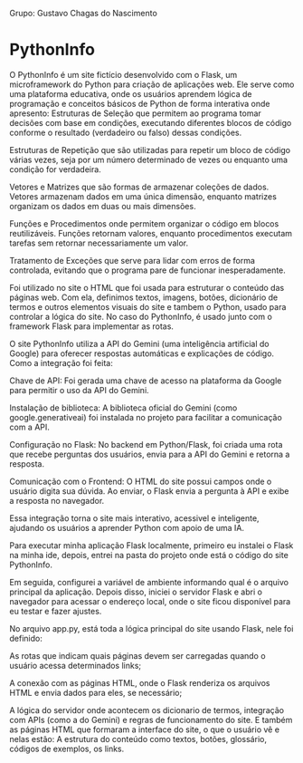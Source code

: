 Grupo: Gustavo Chagas do Nascimento

# PythonInfo
O PythonInfo é um site fictício desenvolvido com o Flask, um microframework do Python para criação de aplicações web. Ele serve como uma plataforma educativa, onde os usuários aprendem lógica de programação e conceitos básicos de Python de forma interativa onde apresento:
Estruturas de Seleção que
permitem ao programa tomar decisões com base em condições, executando diferentes blocos de código conforme o resultado (verdadeiro ou falso) dessas condições.

Estruturas de Repetição que são utilizadas para repetir um bloco de código várias vezes, seja por um número determinado de vezes ou enquanto uma condição for verdadeira.

Vetores e Matrizes que são formas de armazenar coleções de dados. Vetores armazenam dados em uma única dimensão, enquanto matrizes organizam os dados em duas ou mais dimensões.

Funções e Procedimentos onde permitem organizar o código em blocos reutilizáveis. Funções retornam valores, enquanto procedimentos executam tarefas sem retornar necessariamente um valor.

Tratamento de Exceções que serve para lidar com erros de forma controlada, evitando que o programa pare de funcionar inesperadamente.


Foi utilizado no site o HTML que foi usada para estruturar o conteúdo das páginas web. Com ela, definimos textos, imagens, botões, dicionário de termos e outros elementos visuais do site e tambem o Python, usado para controlar a lógica do site. No caso do PythonInfo, é usado junto com o framework Flask para implementar as rotas.


O site PythonInfo utiliza a API do Gemini (uma inteligência artificial do Google) para oferecer respostas automáticas e explicações de código.
Como a integração foi feita:

Chave de API: Foi gerada uma chave de acesso na plataforma da Google para permitir o uso da API do Gemini.

Instalação de biblioteca: A biblioteca oficial do Gemini (como google.generativeai) foi instalada no projeto para facilitar a comunicação com a API.

Configuração no Flask: No backend em Python/Flask, foi criada uma rota que recebe perguntas dos usuários, envia para a API do Gemini e retorna a resposta.

Comunicação com o Frontend: O HTML do site possui campos onde o usuário digita sua dúvida. Ao enviar, o Flask envia a pergunta à API e exibe a resposta no navegador.

Essa integração torna o site mais interativo, acessivel e inteligente, ajudando os usuários a aprender Python com apoio de uma IA.



Para executar minha aplicação Flask localmente, primeiro eu instalei o Flask na minha ide, depois, entrei na pasta do projeto onde está o código do site PythonInfo.

Em seguida, configurei a variável de ambiente informando qual é o arquivo principal da aplicação. Depois disso, iniciei o servidor Flask e abri o navegador para acessar o endereço local, onde o site ficou disponível para eu testar e fazer ajustes.



No arquivo app.py, está toda a lógica principal do site usando Flask, nele foi definido:

As rotas que indicam quais páginas devem ser carregadas quando o usuário acessa determinados links;

A conexão com as páginas HTML, onde o Flask renderiza os arquivos HTML e envia dados para eles, se necessário;

A lógica do servidor onde acontecem os dicionario de termos, integração com APIs (como a do Gemini) e regras de funcionamento do site.
E também as páginas HTML que formaram a interface do site, o que o usuário vê e nelas estão:
A estrutura do conteúdo como textos, botões, glossário, códigos de exemplos, os links.
